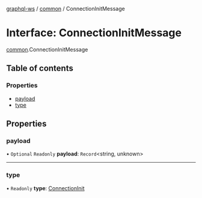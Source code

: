 [graphql-ws](../README.md) / [common](../modules/common.md) / ConnectionInitMessage

# Interface: ConnectionInitMessage

[common](../modules/common.md).ConnectionInitMessage

## Table of contents

### Properties

- [payload](common.connectioninitmessage.md#payload)
- [type](common.connectioninitmessage.md#type)

## Properties

### payload

• `Optional` `Readonly` **payload**: `Record`<string, unknown\>

___

### type

• `Readonly` **type**: [ConnectionInit](../enums/common.messagetype.md#connectioninit)
